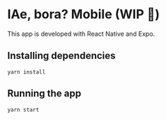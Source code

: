 # IAe, bora? Mobile (WIP 🚧)
This app is developed with React Native and Expo.

## Installing dependencies
```
yarn install
```

## Running the app
```
yarn start
```
